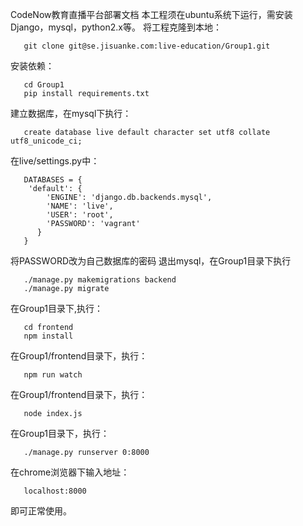 CodeNow教育直播平台部署文档
本工程须在ubuntu系统下运行，需安装Django，mysql，python2.x等。
将工程克隆到本地：

```
   git clone git@se.jisuanke.com:live-education/Group1.git
```

安装依赖：

```
   cd Group1
   pip install requirements.txt
```

建立数据库，在mysql下执行：

```
   create database live default character set utf8 collate utf8_unicode_ci;
```

在live/settings.py中：

```
   DATABASES = {
    'default': {
        'ENGINE': 'django.db.backends.mysql',
        'NAME': 'live',
        'USER': 'root',
        'PASSWORD': 'vagrant'
      }
   }
```

   将PASSWORD改为自己数据库的密码
退出mysql，在Group1目录下执行

```
   ./manage.py makemigrations backend
   ./manage.py migrate
```

在Group1目录下,执行：

```
   cd frontend
   npm install
```

在Group1/frontend目录下，执行：

```
   npm run watch
```

在Group1/frontend目录下，执行：

```
   node index.js
```

在Group1目录下，执行：

```
   ./manage.py runserver 0:8000
```

在chrome浏览器下输入地址：

```
   localhost:8000
```

   即可正常使用。

